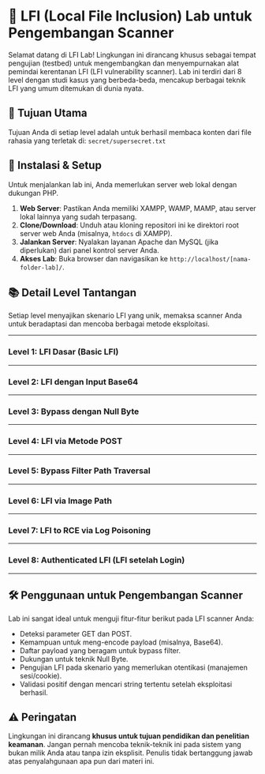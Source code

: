 # 🧪 LFI (Local File Inclusion) Lab untuk Pengembangan Scanner

Selamat datang di LFI Lab! Lingkungan ini dirancang khusus sebagai tempat pengujian (testbed) untuk mengembangkan dan menyempurnakan alat pemindai kerentanan LFI (LFI vulnerability scanner). Lab ini terdiri dari 8 level dengan studi kasus yang berbeda-beda, mencakup berbagai teknik LFI yang umum ditemukan di dunia nyata.

## 🎯 Tujuan Utama

Tujuan Anda di setiap level adalah untuk berhasil membaca konten dari file rahasia yang terletak di:
`secret/supersecret.txt`

## 🚀 Instalasi & Setup

Untuk menjalankan lab ini, Anda memerlukan server web lokal dengan dukungan PHP.

1.  **Web Server**: Pastikan Anda memiliki XAMPP, WAMP, MAMP, atau server lokal lainnya yang sudah terpasang.
2.  **Clone/Download**: Unduh atau kloning repositori ini ke direktori root server web Anda (misalnya, `htdocs` di XAMPP).
3.  **Jalankan Server**: Nyalakan layanan Apache dan MySQL (jika diperlukan) dari panel kontrol server Anda.
4.  **Akses Lab**: Buka browser dan navigasikan ke `http://localhost/[nama-folder-lab]/`.

## 📚 Detail Level Tantangan

Setiap level menyajikan skenario LFI yang unik, memaksa scanner Anda untuk beradaptasi dan mencoba berbagai metode eksploitasi.

---

### Level 1: LFI Dasar (Basic LFI)

---

### Level 2: LFI dengan Input Base64

---

### Level 3: Bypass dengan Null Byte

---

### Level 4: LFI via Metode POST

---

### Level 5: Bypass Filter Path Traversal

---

### Level 6: LFI via Image Path

---

### Level 7: LFI to RCE via Log Poisoning

---

### Level 8: Authenticated LFI (LFI setelah Login)

---

## 🛠️ Penggunaan untuk Pengembangan Scanner

Lab ini sangat ideal untuk menguji fitur-fitur berikut pada LFI scanner Anda:
* Deteksi parameter GET dan POST.
* Kemampuan untuk meng-encode payload (misalnya, Base64).
* Daftar payload yang beragam untuk bypass filter.
* Dukungan untuk teknik Null Byte.
* Pengujian LFI pada skenario yang memerlukan otentikasi (manajemen sesi/cookie).
* Validasi positif dengan mencari string tertentu setelah eksploitasi berhasil.

## ⚠️ Peringatan

Lingkungan ini dirancang **khusus untuk tujuan pendidikan dan penelitian keamanan**. Jangan pernah mencoba teknik-teknik ini pada sistem yang bukan milik Anda atau tanpa izin eksplisit. Penulis tidak bertanggung jawab atas penyalahgunaan apa pun dari materi ini.
